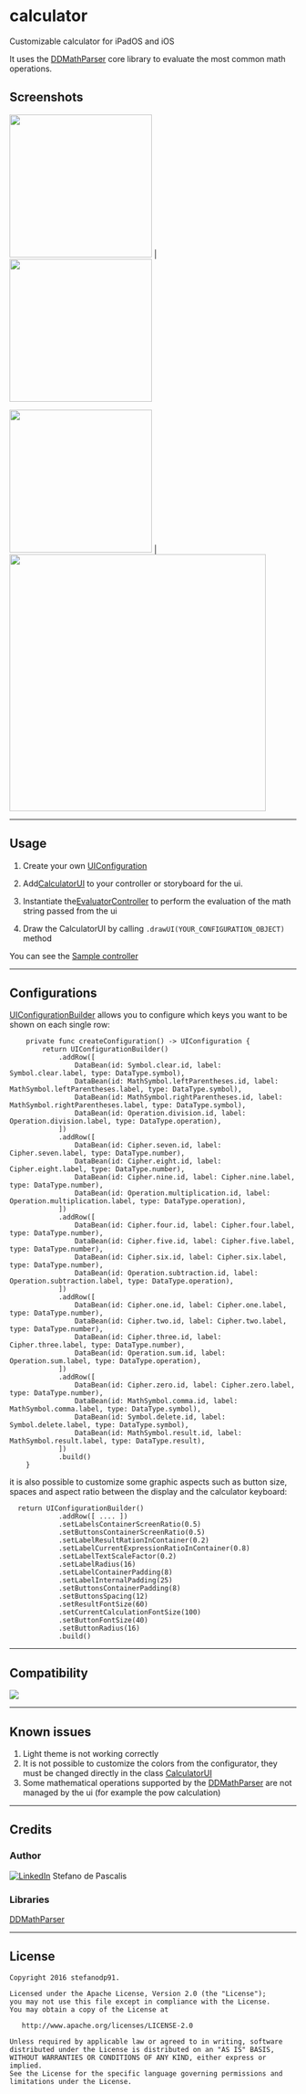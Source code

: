 # calculator

Customizable calculator for iPadOS and iOS

It uses the [DDMathParser](https://github.com/davedelong/DDMathParser.git) core library to evaluate the most common math operations.

## Screenshots

<img src="https://github.com/stefanodp91/calculator/blob/master/resources/iPhone13pro-screen1.png" width="250"> | <img src="https://github.com/stefanodp91/calculator/blob/master/resources/iPhone13pro-screen2.png" width="250"> 


<img src="https://github.com/stefanodp91/calculator/blob/master/resources/iPadPro11-screen2.png" width="250"> |
<img src="https://github.com/stefanodp91/calculator/blob/master/resources/iPadPro11-screen1.png" width="450"> 


---

## Usage

1. Create your own [UIConfiguration](https://github.com/stefanodp91/calculator/blob/master/calculator/presentation/UIConfiguration.swift)

2. Add[CalculatorUI](https://github.com/stefanodp91/calculator/blob/master/calculator/presentation/CalculatorUI.swift) to your controller or storyboard for the ui.

3. Instantiate the[EvaluatorController](https://github.com/stefanodp91/calculator/blob/master/calculator/business/EvaluatorController.swift) to perform the evaluation of the math string passed from the ui

4. Draw the CalculatorUI by calling `.drawUI(YOUR_CONFIGURATION_OBJECT)` method

You can see the [Sample controller](https://github.com/stefanodp91/calculator/blob/master/calculator/ViewController.swift)


--- 

## Configurations

[UIConfigurationBuilder](https://github.com/stefanodp91/calculator/blob/master/calculator/presentation/UIConfiguration.swift) allows you to configure which keys you want to be shown on each single row:


```
    private func createConfiguration() -> UIConfiguration {
        return UIConfigurationBuilder()
            .addRow([
                DataBean(id: Symbol.clear.id, label: Symbol.clear.label, type: DataType.symbol),
                DataBean(id: MathSymbol.leftParentheses.id, label: MathSymbol.leftParentheses.label, type: DataType.symbol),
                DataBean(id: MathSymbol.rightParentheses.id, label: MathSymbol.rightParentheses.label, type: DataType.symbol),
                DataBean(id: Operation.division.id, label: Operation.division.label, type: DataType.operation),
            ])
            .addRow([
                DataBean(id: Cipher.seven.id, label: Cipher.seven.label, type: DataType.number),
                DataBean(id: Cipher.eight.id, label: Cipher.eight.label, type: DataType.number),
                DataBean(id: Cipher.nine.id, label: Cipher.nine.label, type: DataType.number),
                DataBean(id: Operation.multiplication.id, label: Operation.multiplication.label, type: DataType.operation),
            ])
            .addRow([
                DataBean(id: Cipher.four.id, label: Cipher.four.label, type: DataType.number),
                DataBean(id: Cipher.five.id, label: Cipher.five.label, type: DataType.number),
                DataBean(id: Cipher.six.id, label: Cipher.six.label, type: DataType.number),
                DataBean(id: Operation.subtraction.id, label: Operation.subtraction.label, type: DataType.operation),
            ])
            .addRow([
                DataBean(id: Cipher.one.id, label: Cipher.one.label, type: DataType.number),
                DataBean(id: Cipher.two.id, label: Cipher.two.label, type: DataType.number),
                DataBean(id: Cipher.three.id, label: Cipher.three.label, type: DataType.number),
                DataBean(id: Operation.sum.id, label: Operation.sum.label, type: DataType.operation),
            ])
            .addRow([
                DataBean(id: Cipher.zero.id, label: Cipher.zero.label, type: DataType.number),
                DataBean(id: MathSymbol.comma.id, label: MathSymbol.comma.label, type: DataType.symbol),
                DataBean(id: Symbol.delete.id, label: Symbol.delete.label, type: DataType.symbol),
                DataBean(id: MathSymbol.result.id, label: MathSymbol.result.label, type: DataType.result),
            ])
            .build()
    }
```

it is also possible to customize some graphic aspects such as button size, spaces and aspect ratio between the display and the calculator keyboard:

```
  return UIConfigurationBuilder()
            .addRow([ .... ])
            .setLabelsContainerScreenRatio(0.5)
            .setButtonsContainerScreenRatio(0.5)
            .setLabelResultRationInContainer(0.2)
            .setLabelCurrentExpressionRatioInContainer(0.8)
            .setLabelTextScaleFactor(0.2)
            .setLabelRadius(16)
            .setLabelContainerPadding(8)
            .setLabelInternalPadding(25)
            .setButtonsContainerPadding(8)
            .setButtonsSpacing(12)
            .setResultFontSize(60)
            .setCurrentCalculationFontSize(100)
            .setButtonFontSize(40)
            .setButtonRadius(16)
            .build()
```

---

## Compatibility

<img src="https://github.com/stefanodp91/calculator/blob/master/resources/compatibility.png"> 

---

## Known issues

1. Light theme is not working correctly
2. It is not possible to customize the colors from the configurator, they must be changed directly in the class [CalculatorUI](https://github.com/stefanodp91/calculator/blob/master/calculator/presentation/CalculatorUI.swift)
3. Some mathematical operations supported by the [DDMathParser](https://github.com/davedelong/DDMathParser.git) are not managed by the ui (for example the pow calculation)

---

## Credits

### Author

[![LinkedIn](https://tks.com.au/Images/Home/LinkedIn.png)](https://it.linkedin.com/in/stefano-de-pascalis-1b51aa6a)
Stefano de Pascalis
[](https://it.linkedin.com/in/stefano-de-pascalis-1b51aa6a)

### Libraries 
[DDMathParser](https://github.com/davedelong/DDMathParser.git)

---

## License
    Copyright 2016 stefanodp91.

    Licensed under the Apache License, Version 2.0 (the "License");
    you may not use this file except in compliance with the License.
    You may obtain a copy of the License at

       http://www.apache.org/licenses/LICENSE-2.0

    Unless required by applicable law or agreed to in writing, software
    distributed under the License is distributed on an "AS IS" BASIS,
    WITHOUT WARRANTIES OR CONDITIONS OF ANY KIND, either express or implied.
    See the License for the specific language governing permissions and
    limitations under the License.
